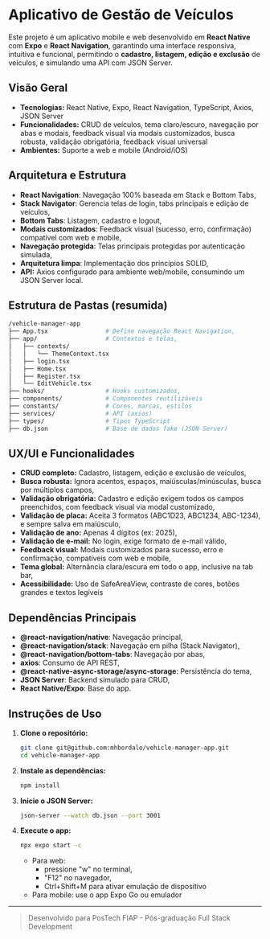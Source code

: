 # Aplicativo de Gestão de Veículos

Este projeto é um aplicativo mobile e web desenvolvido em **React Native** com **Expo** e **React Navigation**, garantindo uma interface responsiva, intuitiva e funcional, permitindo o **cadastro, listagem, edição e exclusão** de veículos, e simulando uma API com JSON Server.

## Visão Geral

- **Tecnologias:** React Native, Expo, React Navigation, TypeScript, Axios, JSON Server
- **Funcionalidades:** CRUD de veículos, tema claro/escuro, navegação por abas e modais, feedback visual via modais customizados, busca robusta, validação obrigatória, feedback visual universal
- **Ambientes:** Suporte a web e mobile (Android/iOS)

## Arquitetura e Estrutura

- **React Navigation**: Navegação 100% baseada em Stack e Bottom Tabs,
- **Stack Navigator**: Gerencia telas de login, tabs principais e edição de veículos,
- **Bottom Tabs**: Listagem, cadastro e logout,
- **Modais customizados**: Feedback visual (sucesso, erro, confirmação) compatível com web e mobile,
- **Navegação protegida**: Telas principais protegidas por autenticação simulada,
- **Arquitetura limpa**: Implementação dos princípios SOLID,
- **API:** Axios configurado para ambiente web/mobile, consumindo um JSON Server local.

## Estrutura de Pastas (resumida)

```bash
/vehicle-manager-app
├── App.tsx                # Define navegação React Navigation,
├── app/                   # Contextos e telas,
│   ├── contexts/
│   │   └── ThemeContext.tsx
│   ├── login.tsx
│   ├── Home.tsx
│   ├── Register.tsx
│   └── EditVehicle.tsx
├── hooks/                 # Hooks customizados,
├── components/            # Componentes reutilizáveis
├── constants/             # Cores, marcas, estilos
├── services/              # API (axios)
├── types/                 # Tipos TypeScript
├── db.json                # Base de dados fake (JSON Server)
```

## UX/UI e Funcionalidades

- **CRUD completo:** Cadastro, listagem, edição e exclusão de veículos,
- **Busca robusta:** Ignora acentos, espaços, maiúsculas/minúsculas, busca por múltiplos campos,
- **Validação obrigatória:** Cadastro e edição exigem todos os campos preenchidos, com feedback visual via modal customizado,
- **Validação de placa:** Aceita 3 formatos (ABC1D23, ABC1234, ABC-1234), e sempre salva em maiúsculo,
- **Validação de ano:** Apenas 4 dígitos (ex: 2025),
- **Validação de e-mail:** No login, exige formato de e-mail válido,
- **Feedback visual:** Modais customizados para sucesso, erro e confirmação, compatíveis com web e mobile,
- **Tema global:** Alternância clara/escura em todo o app, inclusive na tab bar,
- **Acessibilidade:** Uso de SafeAreaView, contraste de cores, botões grandes e textos legíveis

## Dependências Principais

- **@react-navigation/native**: Navegação principal,
- **@react-navigation/stack**: Navegação em pilha (Stack Navigator),
- **@react-navigation/bottom-tabs**: Navegação por abas,
- **axios**: Consumo de API REST,
- **@react-native-async-storage/async-storage**: Persistência do tema,
- **JSON Server**: Backend simulado para CRUD,
- **React Native/Expo**: Base do app.

## Instruções de Uso

1. **Clone o repositório:**

   ```bash
   git clone git@github.com:mhbordalo/vehicle-manager-app.git
   cd vehicle-manager-app
   ```

2. **Instale as dependências:**

   ```bash
   npm install
   ```

3. **Inicie o JSON Server:**

   ```bash
   json-server --watch db.json --port 3001
   ```

4. **Execute o app:**

   ```bash
   npx expo start -c
   ```

   - Para web:
      - pressione "w" no terminal,
      - "F12" no navegador,
      - Ctrl+Shift+M para ativar emulação de dispositivo
   - Para mobile: use o app Expo Go ou emulador

---

> Desenvolvido para PosTech FIAP - Pós-graduação Full Stack Development
